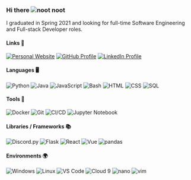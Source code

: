 ### Hi there <img src="https://www.nootify.net/favicon.ico" alt="noot noot">

I graduated in Spring 2021 and looking for full-time Software Engineering and Full-stack Developer roles.

#### Links 🔗
<p>
  <a href="https://www.nootify.net"><img src="https://img.shields.io/badge/Website--_.svg?style=social" alt="Personal Website"></a>
  <a href="https://github.com/nootify"><img src="https://img.shields.io/badge/GitHub--_.svg?style=social&logo=github" alt="GitHub Profile"></a>
  <a href="https://www.linkedin.com/in/echa"><img src="https://img.shields.io/badge/LinkedIn--_.svg?style=social&logo=linkedin" alt="LinkedIn Profile"></a>
</p>

#### Languages 🖥️
![Python](https://img.shields.io/badge/Python-Daily%20Driver-blue?style=for-the-badge&logo=python&logoColor=white)
![Java](https://img.shields.io/badge/Java-Proficient-blue?style=for-the-badge&logo=java&logoColor=white)
![JavaScript](https://img.shields.io/badge/JavaScript-Proficient-blue?style=for-the-badge&logo=javascript&logoColor=white)
![Bash](https://img.shields.io/badge/Bash-Proficient-blue?style=for-the-badge&logo=gnu%20bash&logoColor=white)
![HTML](https://img.shields.io/badge/HTML-Familiar%20with-blue?style=for-the-badge&logo=html5&logoColor=white)
![CSS](https://img.shields.io/badge/CSS-Familiar%20with-blue?style=for-the-badge&logo=css3&logoColor=white)
![SQL](https://img.shields.io/badge/SQL-Familiar%20with-blue?style=for-the-badge&logo=postgresql&logoColor=white)

#### Tools 🔨
![Docker](https://img.shields.io/badge/Docker-Proficient-orange?style=for-the-badge&logo=docker&logoColor=white)
![Git](https://img.shields.io/badge/Git-Proficient-orange?style=for-the-badge&logo=git&logoColor=white)
![CI/CD](https://img.shields.io/badge/CI%2FCD-Proficient-orange?style=for-the-badge&)
![Jupyter Notebook](https://img.shields.io/badge/Jupyter%20Notebook-Familiar%20with-orange?style=for-the-badge&logo=jupyter&logoColor=white)

#### Libraries / Frameworks 📚
![Discord.py](https://img.shields.io/badge/Discord.py-Familiar%20with-green?style=for-the-badge&logo=discord&logoColor=white)
![Flask](https://img.shields.io/badge/Flask-Familiar%20with-green?style=for-the-badge&logo=flask&logoColor=white)
![React](https://img.shields.io/badge/React-Familiar%20with-green?style=for-the-badge&logo=react&logoColor=white)
![Vue](https://img.shields.io/badge/Vue-Familiar%20with-green?style=for-the-badge&logo=vue-dot-js&logoColor=white)
![pandas](https://img.shields.io/badge/pandas-Familiar%20with-green?style=for-the-badge&logo=pandas&logoColor=white)

#### Environments 🌍
![Windows](https://img.shields.io/badge/Windows-Daily%20Driver-lightgrey?style=for-the-badge&logo=windows&logoColor=white)
![Linux](https://img.shields.io/badge/Linux-Daily%20Driver-lightgrey?style=for-the-badge&logo=linux&logoColor=white)
![VS Code](https://img.shields.io/badge/VS%20Code-Daily%20Driver-lightgrey?style=for-the-badge&logo=visual-studio-code&logoColor=white)
![Cloud 9](https://img.shields.io/badge/Cloud%209-Familiar%20with-lightgrey?style=for-the-badge&logo=amazon&logoColor=white)
![nano](https://img.shields.io/badge/nano-Familiar%20with-lightgrey?style=for-the-badge&logo=gnu&logoColor=white)
![vim](https://img.shields.io/badge/vim-Familiar%20with-lightgrey?style=for-the-badge&logo=vim&logoColor=white)
